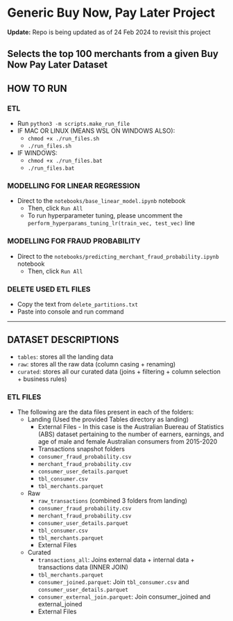 # Generic Buy Now, Pay Later Project

**Update:** Repo is being updated as of 24 Feb 2024 to revisit this project

## Selects the top 100 merchants from a given Buy Now Pay Later Dataset

## HOW TO RUN

### ETL

- Run `python3 -m scripts.make_run_file`
- IF MAC OR LINUX (MEANS WSL ON WINDOWS ALSO):
  - `chmod +x ./run_files.sh`
  - `./run_files.sh`
- IF WINDOWS:
  - `chmod +x ./run_files.bat`
  - `./run_files.bat`

### MODELLING FOR LINEAR REGRESSION

- Direct to the `notebooks/base_linear_model.ipynb` notebook
  - Then, click `Run All`
  - To run hyperparameter tuning, please uncomment the `perform_hyperparams_tuning_lr(train_vec, test_vec)` line

### MODELLING FOR FRAUD PROBABILITY

- Direct to the `notebooks/predicting_merchant_fraud_probability.ipynb` notebook
  - Then, click `Run All`

### DELETE USED ETL FILES

- Copy the text from `delete_partitions.txt`
- Paste into console and run command

---

## DATASET DESCRIPTIONS

- `tables`: stores all the landing data
- `raw`: stores all the raw data (column casing + renaming)
- `curated`: stores all our curated data (joins + filtering + column selection + business rules)

### ETL FILES

- The following are the data files present in each of the folders:
  - Landing (Used the provided Tables directory as landing)
    - External Files - In this case is the Australian Buereau of Statistics (ABS) dataset pertaining to the number of earners, earnings, and age of male and female Australian consumers from 2015-2020
    - Transactions snapshot folders
    - `consumer_fraud_probability.csv`
    - `merchant_fraud_probability.csv`
    - `consumer_user_details.parquet`
    - `tbl_consumer.csv`
    - `tbl_merchants.parquet`
  - Raw
    - `raw_transactions` (combined 3 folders from landing)
    - `consumer_fraud_probability.csv`
    - `merchant_fraud_probability.csv`
    - `consumer_user_details.parquet`
    - `tbl_consumer.csv`
    - `tbl_merchants.parquet`
    - External Files
  - Curated
    - `transactions_all`: Joins external data + internal data + transactions data (INNER JOIN)
    - `tbl_merchants.parquet`
    - `consumer_joined.parquet`: Join `tbl_consumer.csv` and `consumer_user_details.parquet`
    - `consumer_external_join.parquet`: Join consumer_joined and external_joined
    - External Files
